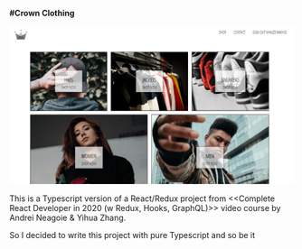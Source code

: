 **#Crown Clothing**

![Crown Clothing Preview](./crwn-clothing.png)

This is a Typescript version of a React/Redux project from <<Complete React Developer in 2020 (w Redux, Hooks, GraphQL)>> video course by Andrei Neagoie & Yihua Zhang.

So I decided to write this project with pure Typescript and so be it
